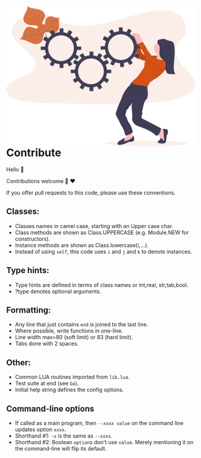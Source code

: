<a name=top></a>

<img align=right width=550 src=/docs/img/contrib.png>

# Contribute
Hello :wave:  

Contributions welcome :kiss: :heart:

If you offer pull requests to this code, please use these conventions.

## Classes:
- Classes names in camel case, starting with an Upper case char. 
- Class methods are shown as Class.UPPERCASE (e.g. Module.NEW for constructors).
- Instance methods are shown as Class.lowercase(i,...).
- Instead of using `self`, this code uses `i` and `j` and `k` to denote instances.

## Type hints:
- Type hints are defined in terms of class names or  int,real, str,tab,bool.
-  ?type denotes optional arguments.

## Formatting:
- Any line that just contains `end` is joined to the last line.
- Where possible, write functions in one-line.
- Line width max=80 (soft limit) or 83 (hard limit). 
- Tabs done with 2 spaces.

## Other:
- Common LUA routines imported from `lib.lua`.
- Test suite at end (see `Go`).
- Initial help string defines the config options.

## Command-line options
- If called as a main program, then `--xxxx value` on the command line updates option `xxxx`.
- Shorthand #1: `-x`  is the same as  `--xxxx`.
- Shorthand #2: Boolean `option`s don't use `value`.
  Merely mentioning it on the command-line will flip its default.
